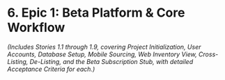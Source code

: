 # 6. Epic 1: Beta Platform & Core Workflow
*(Includes Stories 1.1 through 1.9, covering Project Initialization, User Accounts, Database Setup, Mobile Sourcing, Web Inventory View, Cross-Listing, De-Listing, and the Beta Subscription Stub, with detailed Acceptance Criteria for each.)*
